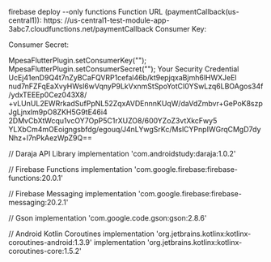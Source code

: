
firebase deploy --only functions 
Function URL (paymentCallback(us-central1)): https:
//us-central1-test-module-app-3abc7.cloudfunctions.net/paymentCallback
Consumer Key: 


Consumer Secret: 


  MpesaFlutterPlugin.setConsumerKey("");
  MpesaFlutterPlugin.setConsumerSecret("");
Your Security Credential
UcEj41enD9Q4t7nZyBCaFQVRP1cefal46b/kt9epjqxaBjmh6lHWXJeEl
nud7nFZFqEaXvyHWsl6wVqnyP9LkVxnmStSpoYotCI0YSwLzq6LBOAgos34f/ydxTEEEp0Cez043X8/
+vLUnUL2EWRrkadSufPpNL52ZqxAVDEnnnKUqW/daVdZmbvr+GePoK8szpJgLjnxlm9pO8ZKH5G9tE46i4
2DMvCbXtWcqu1vcOY7OpP5C1rXUZO8/600YZoZ3vtXkcFwy5
YLXbCm4mOEoigngsbfdg/egouq/J4nLYwgSrKc/MslCYPnpIWGrqCMgD7dyNhz+l7nPkAezWpZ9Q==


// Daraja API Library
implementation 'com.androidstudy:daraja:1.0.2'

// Firebase Functions
implementation 'com.google.firebase:firebase-functions:20.0.1'

// Firebase Messaging
implementation 'com.google.firebase:firebase-messaging:20.2.1'

// Gson
implementation 'com.google.code.gson:gson:2.8.6'

// Android Kotlin Coroutines
implementation 'org.jetbrains.kotlinx:kotlinx-coroutines-android:1.3.9'
implementation 'org.jetbrains.kotlinx:kotlinx-coroutines-core:1.5.2'